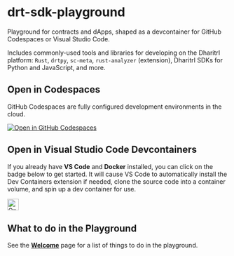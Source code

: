 # drt-sdk-playground

Playground for contracts and dApps, shaped as a devcontainer for GitHub Codespaces or Visual Studio Code.

Includes commonly-used tools and libraries for developing on the DharitrI platform: `Rust`, `drtpy`, `sc-meta`, `rust-analyzer` (extension), DharitrI SDKs for Python and JavaScript, and more.

## Open in Codespaces

GitHub Codespaces are fully configured development environments in the cloud.

[![Open in GitHub Codespaces](https://github.com/codespaces/badge.svg)](https://codespaces.new/TerraDharitri/drt-sdk-playground?quickstart=1)

## Open in Visual Studio Code Devcontainers

If you already have **VS Code** and **Docker** installed, you can click on the badge below to get started. It will cause VS Code to automatically install the Dev Containers extension if needed, clone the source code into a container volume, and spin up a dev container for use.

<a href="https://vscode.dev/redirect?url=vscode://ms-vscode-remote.remote-containers/cloneInVolume?url=https://github.com/TerraDharitri/drt-sdk-playground">
    <img alt="Open in Dev Containers" src="https://img.shields.io/static/v1?label=Dev%20Containers&message=Open&color=blue&logo=visualstudiocode" height="26px" />
</a>

## What to do in the Playground

See the [**Welcome**](./welcome.md) page for a list of things to do in the playground.
